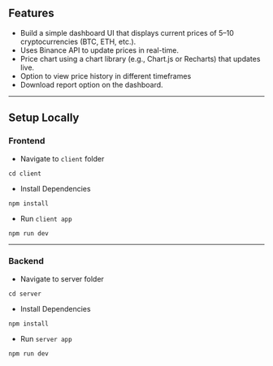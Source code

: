 ## Features

- Build a simple dashboard UI that displays current prices of 5–10 cryptocurrencies (BTC, ETH, etc.).
- Uses Binance API to update prices in real-time.
- Price chart using a chart library (e.g., Chart.js or Recharts) that updates live.
- Option to view price history in different timeframes
- Download report option on the dashboard.

---

## Setup Locally

### Frontend

- Navigate to `client` folder

```
cd client
```

- Install Dependencies

```
npm install
```

- Run `client app`

```
npm run dev
```

---

### Backend

- Navigate to server folder

```
cd server 
```

- Install Dependencies

```
npm install
```

- Run `server app`

```
npm run dev
```
